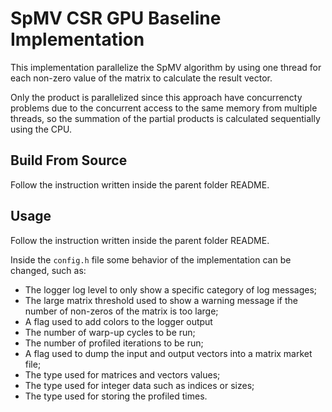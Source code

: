 # SpMV CSR GPU Baseline Implementation

This implementation parallelize the SpMV algorithm by using one thread for each
non-zero value of the matrix to calculate the result vector.

Only the product is parallelized since this approach have concurrencty problems
due to the concurrent access to the same memory from multiple threads, so the
summation of the partial products is calculated sequentially using the CPU.

## Build From Source

Follow the instruction written inside the parent folder README.

## Usage

Follow the instruction written inside the parent folder README.

Inside the `config.h` file some behavior of the implementation can be changed,
such as:
- The logger log level to only show a specific category of log messages;
- The large matrix threshold used to show a warning message if the number of non-zeros of the matrix is too large;
- A flag used to add colors to the logger output
- The number of warp-up cycles to be run;
- The number of profiled iterations to be run;
- A flag used to dump the input and output vectors into a matrix market file;
- The type used for matrices and vectors values;
- The type used for integer data such as indices or sizes;
- The type used for storing the profiled times.
